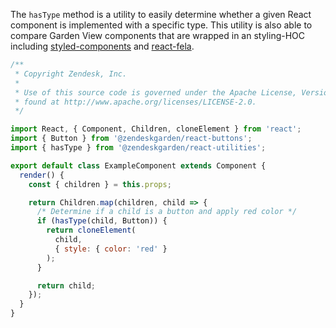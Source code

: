 The `hasType` method is a utility to easily determine whether a given React
component is implemented with a specific type. This utility is also able to
compare Garden View components that are wrapped in an styling-HOC
including [styled-components](https://www.npmjs.com/package/styled-components)
and [react-fela](https://www.npmjs.com/package/react-fela).

```jsx static
/**
 * Copyright Zendesk, Inc.
 *
 * Use of this source code is governed under the Apache License, Version 2.0
 * found at http://www.apache.org/licenses/LICENSE-2.0.
 */

import React, { Component, Children, cloneElement } from 'react';
import { Button } from '@zendeskgarden/react-buttons';
import { hasType } from '@zendeskgarden/react-utilities';

export default class ExampleComponent extends Component {
  render() {
    const { children } = this.props;

    return Children.map(children, child => {
      /* Determine if a child is a button and apply red color */
      if (hasType(child, Button)) {
        return cloneElement(
          child,
          { style: { color: 'red' }
        );
      }

      return child;
    });
  }
}
```
